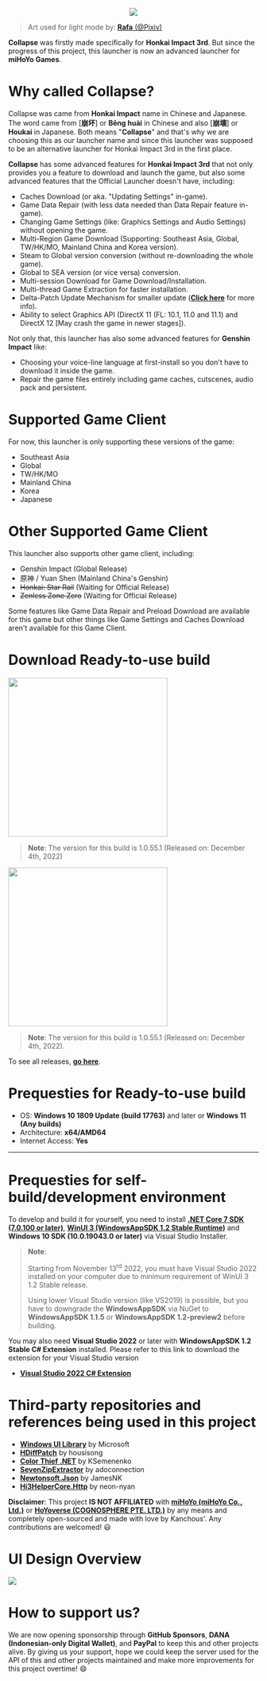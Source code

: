 <p align="center">
  <img src="https://raw.githubusercontent.com/neon-nyan/CollapseLauncher-Page/main/images/NewBanner2022.webp"/>
</p>

> Art used for light mode by: [**Rafa** (@Pixiv)](https://www.pixiv.net/en/artworks/102448848)

**Collapse** was firstly made specifically for **Honkai Impact 3rd**. But since the progress of this project, this launcher is now an advanced launcher for **miHoYo Games**.

# Why called Collapse?
Collapse was came from **Honkai Impact** name in Chinese and Japanese. The word came from [**崩坏**] or **Bēng huài** in Chinese and also [**崩壊**] or **Houkai** in Japanese. Both means "**Collapse**" and that's why we are choosing this as our launcher name and since this launcher was supposed to be an alternative launcher for Honkai Impact 3rd in the first place.

**Collapse** has some advanced features for **Honkai Impact 3rd** that not only provides you a feature to download and launch the game, but also some advanced features that the Official Launcher doesn't have, including:
* Caches Download (or aka. "Updating Settings" in-game).
* Game Data Repair (with less data needed than Data Repair feature in-game).
* Changing Game Settings (like: Graphics Settings and Audio Settings) without opening the game.
* Multi-Region Game Download (Supporting: Southeast Asia, Global, TW/HK/MO, Mainland China and Korea version).
* Steam to Global version conversion (without re-downloading the whole game).
* Global to SEA version (or vice versa) conversion.
* Multi-session Download for Game Download/Installation.
* Multi-thread Game Extraction for faster installation.
* Delta-Patch Update Mechanism for smaller update ([**Click here**](https://github.com/neon-nyan/CollapseLauncher/wiki/Update-Game-Region-with-Delta-Patch) for more info).
* Ability to select Graphics API (DirectX 11 (FL: 10.1, 11.0 and 11.1) and DirectX 12 [May crash the game in newer stages]).

Not only that, this launcher has also some advanced features for **Genshin Impact** like:
* Choosing your voice-line language at first-install so you don't have to download it inside the game.
* Repair the game files entirely including game caches, cutscenes, audio pack and persistent.

# Supported Game Client
For now, this launcher is only supporting these versions of the game:
* Southeast Asia
* Global
* TW/HK/MO
* Mainland China
* Korea
* Japanese

# Other Supported Game Client
This launcher also supports other game client, including:
* Genshin Impact (Global Release)
* 原神 / Yuan Shen (Mainland China's Genshin)
* ~~Honkai: Star Rail~~ (Waiting for Official Release)
* ~~Zenless Zone Zero~~ (Waiting for Official Release)

Some features like Game Data Repair and Preload Download are available for this game but other things like Game Settings and Caches Download aren't available for this Game Client.

# Download Ready-to-use build
[<img src="https://user-images.githubusercontent.com/30566970/172445052-b0e62327-1d2e-4663-bc0f-af50c7f23615.svg" width="320"/>](https://github.com/neon-nyan/CollapseLauncher/releases/download/CL-v1.0.55.1-stable/CL-1.0.55.1_Installer.exe)
> **Note**: The version for this build is 1.0.55.1 (Released on: December 4th, 2022)

[<img src="https://user-images.githubusercontent.com/30566970/172445153-d098de0d-1236-4124-8e13-05000b374eb6.svg" width="320"/>](https://github.com/neon-nyan/CollapseLauncher/releases/download/CL-v1.0.55.1-pre/CL-1.0.55.1-preview_Installer.exe)
> **Note**: The version for this build is 1.0.55.1 (Released on: December 4th, 2022).

To see all releases, [**go here**](https://github.com/neon-nyan/CollapseLauncher/releases).

# Prequesties for Ready-to-use build
- OS: **Windows 10 1809 Update (build 17763)** and later or **Windows 11 (Any builds)**
- Architecture: **x64/AMD64**
- Internet Access: **Yes**

***

# Prequesties for self-build/development environment
To develop and build it for yourself, you need to install [**.NET Core 7 SDK (7.0.100 or later)**](https://dotnet.microsoft.com/en-us/download/dotnet/7.0), [**WinUI 3 (WindowsAppSDK 1.2 Stable Runtime)**](https://aka.ms/windowsappsdk/1.2/latest/windowsappruntimeinstall-x64.exe) and **Windows 10 SDK (10.0.19043.0 or later)** via Visual Studio Installer.

> **Note**:
> 
> Starting from November 13<sup>rd</sup> 2022, you must have Visual Studio 2022 installed on your computer due to minimum requirement of WinUI 3 1.2 Stable release.
> 
> Using lower Visual Studio version (like VS2019) is possible, but you have to downgrade the **WindowsAppSDK** via NuGet to **WindowsAppSDK 1.1.5** or **WindowsAppSDK 1.2-preview2** before building.

You may also need **Visual Studio 2022** or later with **WindowsAppSDK 1.2 Stable C# Extension** installed.
Please refer to this link to download the extension for your Visual Studio version
- [**Visual Studio 2022 C# Extension**](https://aka.ms/windowsappsdk/1.2/latest/WindowsAppSDK.Cs.Extension.Dev17.Standalone.vsix)

# Third-party repositories and references being used in this project
- [**Windows UI Library**](https://github.com/microsoft/microsoft-ui-xaml) by Microsoft
- [**HDiffPatch**](https://github.com/sisong/HDiffPatch) by housisong
- [**Color Thief .NET**](https://github.com/KSemenenko/ColorThief) by KSemenenko
- [**SevenZipExtractor**](https://github.com/neon-nyan/SevenZipExtractor) by adoconnection
- [**Newtonsoft.Json**](https://github.com/JamesNK/Newtonsoft.Json) by JamesNK
- [**Hi3HelperCore.Http**](https://github.com/neon-nyan/Hi3HelperCore.Http) by neon-nyan

**Disclaimer**: This project **IS NOT AFFILIATED** with [**miHoYo (miHoYo Co., Ltd.)**](https://www.mihoyo.com/) or [**HoYoverse (COGNOSPHERE PTE. LTD.)**](https://www.hoyoverse.com/en-us) by any means and completely open-sourced and made with love by Kanchous'. Any contributions are welcomed! 😃

# UI Design Overview
![](https://raw.githubusercontent.com/neon-nyan/CollapseLauncher-Page/main/images/UI%20Overview%20RC2.webp)

# How to support us?
We are now opening sponsorship through **GitHub Sponsors**, **DANA (Indonesian-only Digital Wallet)**, and **PayPal** to keep this and other projects alive.
By giving us your support, hope we could keep the server used for the API of this and other projects maintained and make more improvements for this project overtime! :smile:
